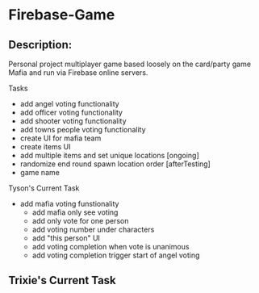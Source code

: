 # Firebase-Game

## Description:

Personal project multiplayer game based loosely on the card/party game Mafia and run via Firebase online servers.

Tasks
- add angel voting functionality
- add officer voting functionality
- add shooter voting functionality
- add towns people voting functionality
- create UI for mafia team
- create items UI
- add multiple items and set unique locations [ongoing]
- randomize end round spawn location order [afterTesting]
- game name

Tyson's Current Task
- add mafia voting funstionality
  - add mafia only see voting
  - add only vote for one person
  - add voting number under characters
  - add "this person" UI
  - add voting completion when vote is unanimous
  - add voting completion trigger start of angel voting

Trixie's Current Task
- 

